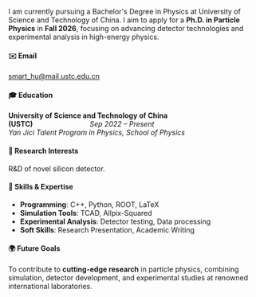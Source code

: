 I am currently pursuing a Bachelor's Degree in Physics at University of Science and Technology of China.
I aim to apply for a **Ph.D. in Particle Physics** in **Fall 2026**, focusing on advancing detector technologies and experimental analysis in high-energy physics.

#### ✉️ Email
[smart_hu@mail.ustc.edu.cn](mailto:smart_hu@mail.ustc.edu.cn)

#### 🎓 Education  
**University of Science and Technology of China (USTC)**&nbsp;&nbsp;&nbsp;&nbsp;&nbsp;&nbsp;&nbsp;&nbsp;&nbsp;&nbsp;&nbsp;&nbsp;&nbsp;&nbsp;&nbsp;&nbsp;&nbsp;&nbsp;&nbsp;&nbsp;&nbsp;&nbsp;&nbsp;&nbsp;&nbsp;&nbsp;&nbsp;&nbsp;&nbsp;*Sep 2022 – Present*  
*Yan Jici Talent Program in Physics, School of Physics*
 

#### 🔬 Research Interests
R&D of novel silicon detector.

#### 🌟 Skills & Expertise  
- **Programming**: C++, Python, ROOT, LaTeX  
- **Simulation Tools**: TCAD, Allpix-Squared  
- **Experimental Analysis**: Detector testing, Data processing  
- **Soft Skills**: Research Presentation, Academic Writing 

#### 🌍 Future Goals  
To contribute to **cutting-edge research** in particle physics, combining simulation, detector development, and experimental studies at renowned international laboratories.